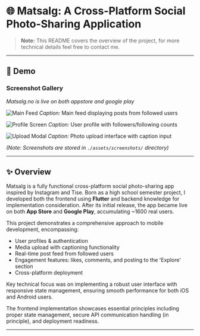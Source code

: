 # 🌐 Matsalg: A Cross-Platform Social Photo-Sharing Application

> **Note:** This README covers the overview of the project, for more technical details feel free to contact me.

---

## 📱 Demo

### Screenshot Gallery
*Matsalg.no is live on both appstore and google play*

![Main Feed](screenshots/feed.png) 
*Caption:* Main feed displaying posts from followed users

![Profile Screen](screenshots/profile.png)
*Caption:* User profile with followers/following counts

![Upload Modal](screenshots/upload.png)
*Caption:* Photo upload interface with caption input

*(Note: Screenshots are stored in `./assets/screenshots/` directory)* 

--- 

## ✨ Overview

Matsalg is a fully functional cross-platform social photo-sharing app inspired by Instagram and Tise. Born as a high school semester project, I developed both the frontend using **Flutter** and backend knowledge for implementation consideration. After its initial release, the app became live on both **App Store** and **Google Play**, accumulating ~1600 real users.

This project demonstrates a comprehensive approach to mobile development, encompassing:

- User profiles & authentication
- Media upload with captioning functionality 
- Real-time post feed from followed users
- Engagement features: likes, comments, and posting to the 'Explore' section 
- Cross-platform deployment

Key technical focus was on implementing a robust user interface with responsive state management, ensuring smooth performance for both iOS and Android users.

 The frontend implementation showcases essential principles including proper state management, secure API communication handling (in principle), and deployment readiness.

---

